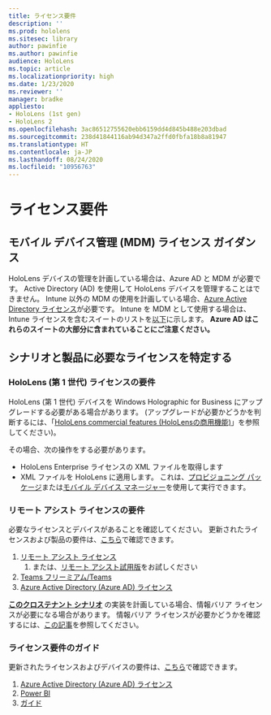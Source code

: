 ```yaml
---
title: ライセンス要件
description: ''
ms.prod: hololens
ms.sitesec: library
author: pawinfie
ms.author: pawinfie
audience: HoloLens
ms.topic: article
ms.localizationpriority: high
ms.date: 1/23/2020
ms.reviewer: ''
manager: bradke
appliesto:
- HoloLens (1st gen)
- HoloLens 2
ms.openlocfilehash: 3ac86512755620ebb6159dd4d845b488e203dbad
ms.sourcegitcommit: 238d41844116ab94d347a2ffd0fbfa18b8a81947
ms.translationtype: HT
ms.contentlocale: ja-JP
ms.lasthandoff: 08/24/2020
ms.locfileid: "10956763"
---
```

# ライセンス要件

## モバイル デバイス管理 (MDM) ライセンス ガイダンス

HoloLens デバイスの管理を計画している場合は、Azure AD と MDM が必要です。 Active Directory (AD) を使用して HoloLens デバイスを管理することはできません。
Intune 以外の MDM の使用を計画している場合、[Azure Active Directory ライセンス](https://docs.microsoft.com/azure/active-directory/fundamentals/active-directory-whatis)が必要です。
Intune を MDM として使用する場合は、Intune ライセンスを含むスイートのリストを[以下](https://docs.microsoft.com/intune/fundamentals/licenses)に示します。 **Azure AD はこれらのスイートの大部分に含まれていることにご注意ください。**

## シナリオと製品に必要なライセンスを特定する

### HoloLens (第 1 世代) ライセンスの要件

HoloLens (第 1 世代) デバイスを Windows Holographic for Business にアップグレードする必要がある場合があります。 (アップグレードが必要かどうかを判断するには、「[HoloLens commercial features (HoloLensの商用機能)](holoLens-commercial-features.md#feature-comparison-between-editions)」を参照してください)。

 その場合、次の操作をする必要があります。

- HoloLens Enterprise ライセンスの XML ファイルを取得します
- XML ファイルを HoloLens に適用します。 これは、[プロビジョニング パッケージ](hololens-provisioning.md)または[モバイル デバイス マネージャー](https://docs.microsoft.com/intune/configuration/holographic-upgrade)を使用して実行できます。

### リモート アシスト ライセンスの要件

必要なライセンスとデバイスがあることを確認してください。 更新されたライセンスおよび製品の要件は、[こちら](https://docs.microsoft.com/dynamics365/mixed-reality/remote-assist/requirements)で確認できます。

1. [リモート アシスト ライセンス](https://docs.microsoft.com/dynamics365/mixed-reality/remote-assist/buy-and-deploy-remote-assist)
    1. または、[リモート アシスト試用版](https://docs.microsoft.com/dynamics365/mixed-reality/remote-assist/try-remote-assist)をお試しください
1. [Teams フリーミアム/Teams](https://products.office.com/microsoft-teams/free)
1. [Azure Active Directory (Azure AD) ライセンス](https://docs.microsoft.com/azure/active-directory/fundamentals/active-directory-whatis)

**[このクロステナント シナリオ](https://docs.microsoft.com/dynamics365/mixed-reality/remote-assist/cross-tenant-overview#scenario-2-leasing-services-to-other-tenants)** の実装を計画している場合、情報バリア ライセンスが必要になる場合があります。 情報バリア ライセンスが必要かどうかを確認するには、[この記事](https://docs.microsoft.com/dynamics365/mixed-reality/remote-assist/cross-tenant-licensing-implementation#step-1-determine-if-information-barriers-are-necessary)を参照してください。

### ライセンス要件のガイド

更新されたライセンスおよびデバイスの要件は、[こちら](https://docs.microsoft.com/dynamics365/mixed-reality/guides/requirements)で確認できます。

1. [Azure Active Directory (Azure AD) ライセンス](https://docs.microsoft.com/azure/active-directory/fundamentals/active-directory-whatis)
1. [Power BI](https://powerbi.microsoft.com/desktop/)
1. [ガイド](https://docs.microsoft.com/dynamics365/mixed-reality/guides/setup)
